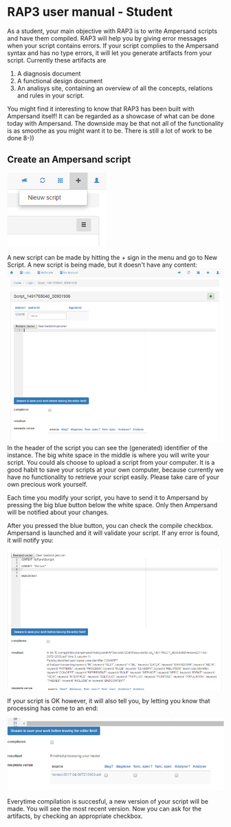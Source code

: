 # RAP3 user manual - Student

As a student, your main objective with RAP3 is to write Ampersand scripts and have them compiled. RAP3 will help you by giving error messages when your script contains errors. If your script complies to the Ampersand syntax and has no type errors, it will let you generate artifacts from your script. Currently these artifacts are

1. A diagnosis document
2. A functional design document
3. An analisys site, containing an overview of all the concepts, relations and rules in your script. 

You might find it interesting to know that RAP3 has been built with Ampersand itself! It can be regarded as a showcase of what can be done today with Ampersand. The downside may be that not all of the functionality is as smoothe as you might want it to be. There is still a lot of work to be done 8-\)\)

## Create an Ampersand script

![](/assets/menuNieuwScript.png)

A new script can be made by hitting the + sign in the menu and go to New Script. A new script is being made, but it doesn't have any content:![](/assets/NieuwScript.png)In the header of the script you can see the \(generated\) identifier of the instance. The big white space in the middle is where you will write your script. You could als choose to upload a script from your computer. It is a good habit to save your scripts at your own computer, because currently we have no functionality to retrieve your script easily. Please take care of your own precious work yourself.

Each time you modify your script, you have to send it to Ampersand by pressing the big blue button below the white space. Only then Ampersand will be notified about your changes.

After you pressed the blue button, you can check the compile checkbox. Ampersand is launched and it will validate your script. If any error is found, it will notify you:

![](/assets/parseError.png)

If your script is OK however, it will also tell you, by letting you know that processing has come to an end:

![](/assets/CompilationOK.png)

Everytime compilation is succesful, a new version of your script will be made. You will see the most recent version. Now you can ask for the artifacts, by checking an appropriate checkbox. 

